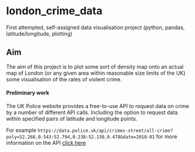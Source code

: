 # london_crime_data
First attempted, self-assigned data visualisation project (python, pandas, latitude/longitude, plotting)

## Aim
The aim of this project is to plot some sort of density map onto an actual map of London (or any given area within reasonable size limits of the UK) some visualisation of the rates of violent crime.

#### Preliminary work
The UK Police website provides a free-to-use API to request data on crime by a number of different API calls. Including the option to request data within specified pairs of latitude and longitude points.

For example `https://data.police.uk/api/crimes-street/all-crime?poly=52.268,0.543:52.794,0.238:52.130,0.478&date=2018-01` for more information on the API [click here](https://data.police.uk/docs/)





